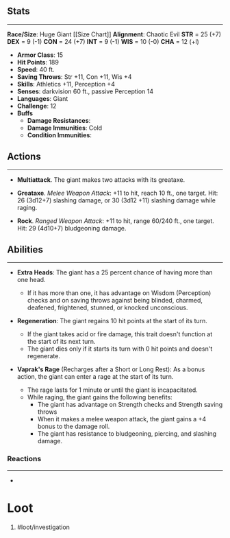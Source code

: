 
## Stats
---
**Race/Size**: Huge Giant
	[[Size Chart]]
**Alignment**: Chaotic Evil
	**STR** = 25 (+7)
	**DEX** = 9 (-1)
	**CON** = 24 (+7)
	**INT** = 9 (-1)
	**WIS** = 10 (-0)
	**CHA** = 12 (+l)
-   **Armor Class**: 15
-   **Hit Points**: 189
-   **Speed**: 40 ft.
-   **Saving Throws**: Str +11, Con +11, Wis +4
-   **Skills**: Athletics +11, Perception +4
-   **Senses**: darkvision 60 ft., passive Perception 14
-   **Languages**: Giant
-   **Challenge**: 12
-   **Buffs**
	-   **Damage Resistances**:
	-   **Damage Immunities**: Cold
	-   **Condition Immunities**:

## Actions
---
- **Multiattack**. The giant makes two attacks with its greataxe.

- **Greataxe**. *Melee Weapon Attack*: +11 to hit, reach 10 ft., one target. Hit: 26 (3d12+7) slashing damage, or 30 (3d12 +11) slashing damage while raging.

- **Rock**. *Ranged Weapon Attack*: +11 to hit, range 60/240 ft., one target. Hit: 29 (4d10+7) bludgeoning damage.

## Abilities
---
- **Extra Heads**: The giant has a 25 percent chance of having more than one head. 
	- If it has more than one, it has advantage on Wisdom (Perception) checks and on saving throws against being blinded, charmed, deafened, frightened, stunned, or knocked unconscious.

- **Regeneration**: The giant regains 10 hit points at the start of its turn. 
	- If the giant takes acid or fire damage, this trait doesn't function at the start of its next turn. 
	- The giant dies only if it starts its turn with 0 hit points and doesn't regenerate.

- **Vaprak's Rage** (Recharges after a Short or Long Rest): As a bonus action, the giant can enter a rage at the start of its turn. 
	- The rage lasts for 1 minute or until the giant is incapacitated. 
	- While raging, the giant gains the following benefits:
		- The giant has advantage on Strength checks and Strength saving throws
		- When it makes a melee weapon attack, the giant gains a +4 bonus to the damage roll.
		- The giant has resistance to bludgeoning, piercing, and slashing damage.

### Reactions
---
- 

# Loot
1. #loot/investigation 
	
